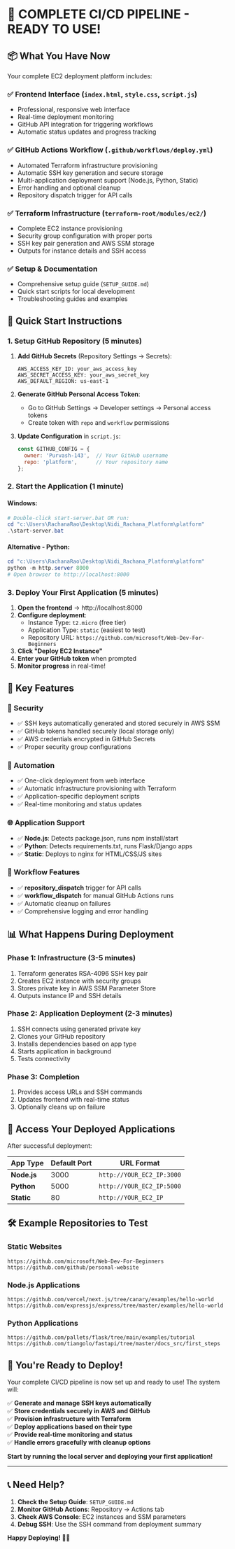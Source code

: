 # 🎉 COMPLETE CI/CD PIPELINE - READY TO USE!

## 📦 What You Have Now

Your complete EC2 deployment platform includes:

### ✅ **Frontend Interface** (`index.html`, `style.css`, `script.js`)
- Professional, responsive web interface
- Real-time deployment monitoring
- GitHub API integration for triggering workflows
- Automatic status updates and progress tracking

### ✅ **GitHub Actions Workflow** (`.github/workflows/deploy.yml`)
- Automated Terraform infrastructure provisioning
- Automatic SSH key generation and secure storage
- Multi-application deployment support (Node.js, Python, Static)
- Error handling and optional cleanup
- Repository dispatch trigger for API calls

### ✅ **Terraform Infrastructure** (`terraform-root/modules/ec2/`)
- Complete EC2 instance provisioning
- Security group configuration with proper ports
- SSH key pair generation and AWS SSM storage
- Outputs for instance details and SSH access

### ✅ **Setup & Documentation**
- Comprehensive setup guide (`SETUP_GUIDE.md`)
- Quick start scripts for local development
- Troubleshooting guides and examples

## 🚀 Quick Start Instructions

### 1. **Setup GitHub Repository** (5 minutes)

1. **Add GitHub Secrets** (Repository Settings → Secrets):
   ```
   AWS_ACCESS_KEY_ID: your_aws_access_key
   AWS_SECRET_ACCESS_KEY: your_aws_secret_key
   AWS_DEFAULT_REGION: us-east-1
   ```

2. **Generate GitHub Personal Access Token**:
   - Go to GitHub Settings → Developer settings → Personal access tokens
   - Create token with `repo` and `workflow` permissions

3. **Update Configuration** in `script.js`:
   ```javascript
   const GITHUB_CONFIG = {
     owner: 'Purvash-143',  // Your GitHub username
     repo: 'platform',      // Your repository name
   };
   ```

### 2. **Start the Application** (1 minute)

#### **Windows:**
```powershell
# Double-click start-server.bat OR run:
cd "c:\Users\RachanaRao\Desktop\Nidi_Rachana_Platform\platform"
.\start-server.bat
```

#### **Alternative - Python:**
```powershell
cd "c:\Users\RachanaRao\Desktop\Nidi_Rachana_Platform\platform"
python -m http.server 8000
# Open browser to http://localhost:8000
```

### 3. **Deploy Your First Application** (5 minutes)

1. **Open the frontend** → http://localhost:8000
2. **Configure deployment**:
   - Instance Type: `t2.micro` (free tier)
   - Application Type: `static` (easiest to test)
   - Repository URL: `https://github.com/microsoft/Web-Dev-For-Beginners`
3. **Click "Deploy EC2 Instance"**
4. **Enter your GitHub token** when prompted
5. **Monitor progress** in real-time!

## 🎯 Key Features

### **🔐 Security**
- ✅ SSH keys automatically generated and stored securely in AWS SSM
- ✅ GitHub tokens handled securely (local storage only)
- ✅ AWS credentials encrypted in GitHub Secrets
- ✅ Proper security group configurations

### **🤖 Automation**
- ✅ One-click deployment from web interface
- ✅ Automatic infrastructure provisioning with Terraform
- ✅ Application-specific deployment scripts
- ✅ Real-time monitoring and status updates

### **🌐 Application Support**
- ✅ **Node.js**: Detects package.json, runs npm install/start
- ✅ **Python**: Detects requirements.txt, runs Flask/Django apps
- ✅ **Static**: Deploys to nginx for HTML/CSS/JS sites

### **🔄 Workflow Features**
- ✅ **repository_dispatch** trigger for API calls
- ✅ **workflow_dispatch** for manual GitHub Actions runs
- ✅ Automatic cleanup on failures
- ✅ Comprehensive logging and error handling

## 📊 What Happens During Deployment

### **Phase 1: Infrastructure (3-5 minutes)**
1. Terraform generates RSA-4096 SSH key pair
2. Creates EC2 instance with security groups
3. Stores private key in AWS SSM Parameter Store
4. Outputs instance IP and SSH details

### **Phase 2: Application Deployment (2-3 minutes)**
1. SSH connects using generated private key
2. Clones your GitHub repository
3. Installs dependencies based on app type
4. Starts application in background
5. Tests connectivity

### **Phase 3: Completion**
1. Provides access URLs and SSH commands
2. Updates frontend with real-time status
3. Optionally cleans up on failure

## 🔗 Access Your Deployed Applications

After successful deployment:

| App Type | Default Port | URL Format |
|----------|--------------|------------|
| **Node.js** | 3000 | `http://YOUR_EC2_IP:3000` |
| **Python** | 5000 | `http://YOUR_EC2_IP:5000` |
| **Static** | 80 | `http://YOUR_EC2_IP` |

## 🛠️ Example Repositories to Test

### **Static Websites**
```
https://github.com/microsoft/Web-Dev-For-Beginners
https://github.com/github/personal-website
```

### **Node.js Applications**
```
https://github.com/vercel/next.js/tree/canary/examples/hello-world
https://github.com/expressjs/express/tree/master/examples/hello-world
```

### **Python Applications**
```
https://github.com/pallets/flask/tree/main/examples/tutorial
https://github.com/tiangolo/fastapi/tree/master/docs_src/first_steps
```

## 🎉 You're Ready to Deploy!

Your complete CI/CD pipeline is now set up and ready to use! The system will:

✅ **Generate and manage SSH keys automatically**  
✅ **Store credentials securely in AWS and GitHub**  
✅ **Provision infrastructure with Terraform**  
✅ **Deploy applications based on their type**  
✅ **Provide real-time monitoring and status**  
✅ **Handle errors gracefully with cleanup options**  

**Start by running the local server and deploying your first application!**

---

## 📞 Need Help?

1. **Check the Setup Guide**: `SETUP_GUIDE.md`
2. **Monitor GitHub Actions**: Repository → Actions tab
3. **Check AWS Console**: EC2 instances and SSM parameters
4. **Debug SSH**: Use the SSH command from deployment summary

**Happy Deploying! 🚀🎊**
